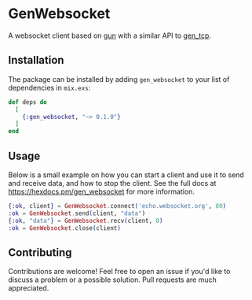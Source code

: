 # GenWebsocket

A websocket client based on [gun](https://github.com/ninenines/gun) with a similar API to [gen_tcp](http://erlang.org/doc/man/gen_tcp.html).

## Installation

The package can be installed by adding `gen_websocket` to your list of dependencies in `mix.exs`:

```elixir
def deps do
  [
    {:gen_websocket, "~> 0.1.0"}
  ]
end
```

## Usage

Below is a small example on how you can start a client and use it to send and receive data, and how to stop the client. See the full docs at https://hexdocs.pm/gen_websocket for more information.

```elixir
{:ok, client} = GenWebsocket.connect('echo.websocket.org', 80)
:ok = GenWebsocket.send(client, "data")
{:ok, "data"} = GenWebsocket.recv(client, 0)
:ok = GenWebsocket.close(client)
```

## Contributing

Contributions are welcome! Feel free to open an issue if you'd like to discuss a problem or a possible solution. Pull requests are much appreciated.
